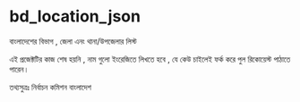 # bd_location_json
বাংলাদেশের বিভাগ , জেলা এনং থানা/উপজেলার লিস্ট 

এই প্রজেক্টটির কাজ শেষ হয়নি , নাম গুলো ইংরেজিতে লিখতে হবে , যে কেউ চাইলেই ফর্ক করে পুল রিকোয়েস্ট পাঠাতে পারেন।

তথ্যসুত্রঃ নির্বাচন কমিশন বাংলাদেশ
